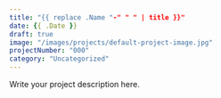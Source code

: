 ```yaml
---
title: "{{ replace .Name "-" " " | title }}"
date: {{ .Date }}
draft: true
image: "/images/projects/default-project-image.jpg"
projectNumber: "000"
category: "Uncategorized"
---
```


Write your project description here.
